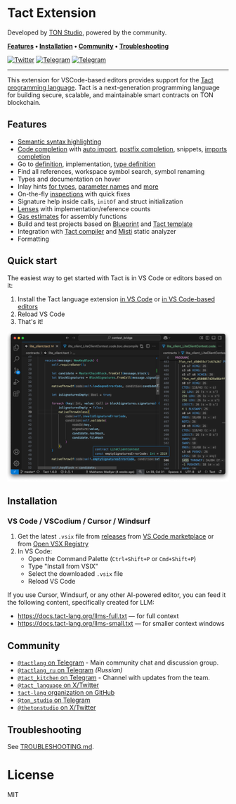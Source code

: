 # Tact Extension

Developed by [TON Studio](https://tonstudio.io), powered by the community.

**[Features] • [Installation] • [Community] • [Troubleshooting]**

[Features]: #features
[Installation]: #installation
[Community]: #community
[Troubleshooting]: #troubleshooting

[![Twitter](https://img.shields.io/badge/X%2FTwitter-white?logo=x&style=flat&logoColor=gray)](https://x.com/tact_language)
[![Telegram](https://img.shields.io/badge/Community_Chat-white?logo=telegram&style=flat)](https://t.me/tactlang)
[![Telegram](https://img.shields.io/badge/Tact_Kitchen_🥣-white?logo=telegram&style=flat)](https://t.me/tact_kitchen)

---

This extension for VSCode-based editors provides support for the [Tact programming language](https://tact-lang.org).
Tact is a next-generation programming language for building secure, scalable, and maintainable smart contracts on TON
blockchain.

## Features

- [Semantic syntax highlighting]
- [Code completion] with [auto import], [postfix completion], snippets, [imports completion]
- Go to [definition], implementation, [type definition]
- Find all references, workspace symbol search, symbol renaming
- Types and documentation on hover
- Inlay hints [for types], [parameter names] and [more]
- On-the-fly [inspections] with quick fixes
- Signature help inside calls, `initOf` and struct initialization
- [Lenses] with implementation/reference counts
- [Gas estimates] for assembly functions
- Build and test projects based on [Blueprint] and [Tact template]
- Integration with [Tact compiler] and [Misti] static analyzer
- Formatting

[Semantic syntax highlighting]: https://github.com/tact-lang/tact-language-server/blob/master/docs/manual/features/highlighting.md
[Code completion]: https://github.com/tact-lang/tact-language-server/blob/master/docs/manual/features/completion.md
[auto import]: https://github.com/tact-lang/tact-language-server/blob/master/docs/manual/features/completion.md#auto-import
[postfix completion]: https://github.com/tact-lang/tact-language-server/blob/master/docs/manual/features/completion.md#postfix-completion
[imports completion]: https://github.com/tact-lang/tact-language-server/blob/master/docs/manual/features/completion.md#imports-completion
[definition]: https://github.com/tact-lang/tact-language-server/blob/master/docs/manual/features/navigation.md#go-to-definition
[type definition]: https://github.com/tact-lang/tact-language-server/blob/master/docs/manual/features/navigation.md#go-to-type-definition
[for types]: https://github.com/tact-lang/tact-language-server/blob/master/docs/manual/features/inlay-hints.md#type-hints
[parameter names]: https://github.com/tact-lang/tact-language-server/blob/master/docs/manual/features/inlay-hints.md#parameter-hints
[more]: https://github.com/tact-lang/tact-language-server/blob/master/docs/manual/features/inlay-hints.md#additional-hints
[inspections]: https://github.com/tact-lang/tact-language-server/blob/master/docs/manual/features/inspections.md
[Lenses]: https://github.com/tact-lang/tact-language-server/blob/master/docs/manual/features/code-lenses.md
[Gas estimates]: https://github.com/tact-lang/tact-language-server/blob/master/docs/manual/features/gas-calculation.md
[Blueprint]: https://docs.ton.org/v3/documentation/smart-contracts/getting-started/javascript
[Tact template]: https://github.com/tact-lang/tact-template
[Tact compiler]: https://github.com/tact-lang/tact
[Misti]: https://nowarp.io/tools/misti/

## Quick start

The easiest way to get started with Tact is in VS Code or editors based on it:

1. Install the Tact language extension
   [in VS Code](https://marketplace.visualstudio.com/items?itemName=tonstudio.vscode-tact)
   or [in VS Code-based editors](https://open-vsx.org/extension/tonstudio/vscode-tact)
2. Reload VS Code
3. That's it!

![editor.png](docs/manual/assets/editor.png)

## Installation

### VS Code / VSCodium / Cursor / Windsurf

1. Get the latest `.vsix` file from [releases](https://github.com/tact-lang/tact-language-server/releases) from
   [VS Code marketplace](https://marketplace.visualstudio.com/items?itemName=tonstudio.vscode-tact)
   or from [Open VSX Registry](https://open-vsx.org/extension/tonstudio/vscode-tact)
2. In VS Code:
    - Open the Command Palette (`Ctrl+Shift+P` or `Cmd+Shift+P`)
    - Type "Install from VSIX"
    - Select the downloaded `.vsix` file
    - Reload VS Code

If you use Cursor, Windsurf, or any other AI-powered editor, you can feed it the following content,
specifically created for LLM:

- https://docs.tact-lang.org/llms-full.txt — for full context
- https://docs.tact-lang.org/llms-small.txt — for smaller context windows

## Community

- [`@tactlang` on Telegram](https://t.me/tactlang) - Main community chat and discussion group.
- [`@tactlang_ru` on Telegram](https://t.me/tactlang_ru) _(Russian)_
- [`@tact_kitchen` on Telegram](https://t.me/tact_kitchen) - Channel with updates from the team.
- [`@tact_language` on X/Twitter](https://x.com/tact_language)
- [`tact-lang` organization on GitHub](https://github.com/tact-lang)
- [`@ton_studio` on Telegram](https://t.me/ton_studio)
- [`@thetonstudio` on X/Twitter](https://x.com/thetonstudio)

## Troubleshooting

See [TROUBLESHOOTING.md](./docs/manual/troubleshooting.md).

# License

MIT
